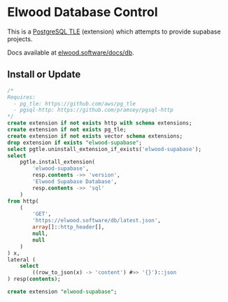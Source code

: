 # Elwood Database Control

This is a [PostgreSQL TLE](https://github.com/aws/pg_tle) (extension) which attempts to provide supabase projects.

Docs available at [elwood.software/docs/db](https://elwood.software/docs/db).

## Install or Update
```sql
/*
Requires:
  - pg_tle: https://github.com/aws/pg_tle
  - pgsql-http: https://github.com/pramsey/pgsql-http
*/
create extension if not exists http with schema extensions;
create extension if not exists pg_tle;
create extension if not exists vector schema extensions;
drop extension if exists "elwood-supabase";
select pgtle.uninstall_extension_if_exists('elwood-supabase');
select
    pgtle.install_extension(
        'elwood-supabase',
        resp.contents ->> 'version',
        'Elwood Supabase Database',
        resp.contents ->> 'sql'
    )
from http(
    (
        'GET',
        'https://elwood.software/db/latest.json',
        array[]::http_header[],
        null,
        null
    )
) x,
lateral (
    select
        ((row_to_json(x) -> 'content') #>> '{}')::json
) resp(contents);

create extension "elwood-supabase";

```